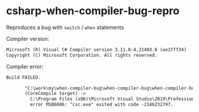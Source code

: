 # csharp-when-compiler-bug-repro
Reproduces a bug with `switch` / `when` statements


Compiler version:

```txt
Microsoft (R) Visual C# Compiler version 3.11.0-4.21403.6 (ae1fff34)
Copyright (C) Microsoft Corporation. All rights reserved.
```


Compiler error:

```txt
Build FAILED.

       "C:\work\my\when-compiler-bug\when-compiler-bug\when-compiler-bug.csproj" (build target) (1) ->
       (CoreCompile target) -> 
         C:\Program Files (x86)\Microsoft Visual Studio\2019\Professional\MSBuild\Current\Bin\Roslyn\Microsoft.CSharp.Core.targets(71,5):
         error MSB6006: "csc.exe" exited with code -2146232797.
```

